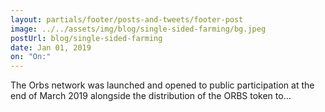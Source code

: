```yaml
---
layout: partials/footer/posts-and-tweets/footer-post
image: ../../assets/img/blog/single-sided-farming/bg.jpeg
postUrl: blog/single-sided-farming
date: Jan 01, 2019
on: "On:"
---
```


The Orbs network was launched and opened to public participation at the end of March 2019 alongside the distribution of the ORBS token to…
